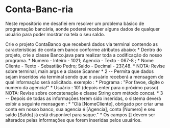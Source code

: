 # Conta-Banc-ria
Neste repositório me desafiei em resolver um problema básico de programação bancária, aonde poderei receber alguns dados de qualquer usuário para poder mostrar na tela o seu saldo.



Crie o projeto ContaBanco que receberá dados via terminal contendo as caracteristicas de conta em banco conforme atributos abaixo:
         * Dentro do projeto, crie a classe Banco.java para realizar toda a codificação do nosso programa.
         * Numero - Inteiro - 1021;
         Agencia - Texto - 067-8 ;
         * Nome Cliente - Texto - Sebastião Pedro;
         Saldo - Decimal - 237,48.
         * NOTA: Revise sobre terminal, main args e a classe Scanner
         * 2 -- Permita que dados sejam inseridos via terminal sendo que o usuário receberá a mensagem de qual informação será solicitado.  exemplo :
         * Programa : "Por favoe, digite o numero da agencia!"
         * Usuário : 101 (depois enter para o próximo passo)
         NOTA: Revise sobre concatenação e classe String com método concat.
         * 3 -- Depois de todas as informações terem sido inseridas, o sistema deverá exibir a seguinte mensagem :
         * "Olá [NomeCliente], obrigado por criar uma conta em nosso banco, sua agencia é [Agencia], conta [Numero] e seu saldo [Saldo] já está disponível para saque."
         * Os campos [] devem ser alterados pelas informações que forem inseridas pelos usuários.

